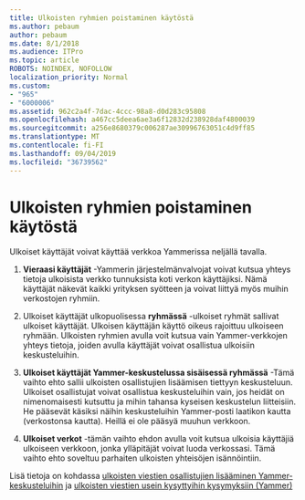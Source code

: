 ```yaml
---
title: Ulkoisten ryhmien poistaminen käytöstä
ms.author: pebaum
author: pebaum
ms.date: 8/1/2018
ms.audience: ITPro
ms.topic: article
ROBOTS: NOINDEX, NOFOLLOW
localization_priority: Normal
ms.custom:
- "965"
- "6000006"
ms.assetid: 962c2a4f-7dac-4ccc-98a8-d0d283c95808
ms.openlocfilehash: a467cc5deea6ae3a6f12832d238928daf4800039
ms.sourcegitcommit: a256e8680379c006287ae30996763051c4d9ff85
ms.translationtype: MT
ms.contentlocale: fi-FI
ms.lasthandoff: 09/04/2019
ms.locfileid: "36739562"
---
```

# <a name="how-to-disable-external-groups"></a>Ulkoisten ryhmien poistaminen käytöstä

Ulkoiset käyttäjät voivat käyttää verkkoa Yammerissa neljällä tavalla.
  
1. **Vieraasi käyttäjät** -Yammerin järjestelmänvalvojat voivat kutsua yhteys tietoja ulkoisista verkko tunnuksista koti verkon käyttäjiksi. Nämä käyttäjät näkevät kaikki yrityksen syötteen ja voivat liittyä myös muihin verkostojen ryhmiin.

2. Ulkoiset käyttäjät ulkopuolisessa **ryhmässä** -ulkoiset ryhmät sallivat ulkoiset käyttäjät. Ulkoisen käyttäjän käyttö oikeus rajoittuu ulkoiseen ryhmään. Ulkoisten ryhmien avulla voit kutsua vain Yammer-verkkojen yhteys tietoja, joiden avulla käyttäjät voivat osallistua ulkoisiin keskusteluihin.

3. **Ulkoiset käyttäjät Yammer-keskustelussa sisäisessä ryhmässä** -Tämä vaihto ehto sallii ulkoisten osallistujien lisäämisen tiettyyn keskusteluun. Ulkoiset osallistujat voivat osallistua keskusteluihin vain, jos heidät on nimenomaisesti kutsuttu ja mihin tahansa kyseisen keskustelun liitteisiin. He pääsevät käsiksi näihin keskusteluihin Yammer-posti laatikon kautta (verkostonsa kautta). Heillä ei ole pääsyä muuhun verkkoon.

4. **Ulkoiset verkot** -tämän vaihto ehdon avulla voit kutsua ulkoisia käyttäjiä ulkoiseen verkkoon, jonka ylläpitäjät voivat luoda verkossasi. Tämä vaihto ehto soveltuu parhaiten ulkoisten yhteisöjen isännöintiin.

Lisä tietoja on kohdassa [ulkoisten viestien osallistujien lisääminen Yammer-keskusteluihin](https://docs.microsoft.com/yammer/work-with-external-users/add-external-participants) ja [ulkoisten viestien usein kysyttyihin kysymyksiin (Yammer)](https://docs.microsoft.com/yammer/work-with-external-users/external-messaging-faq)
  